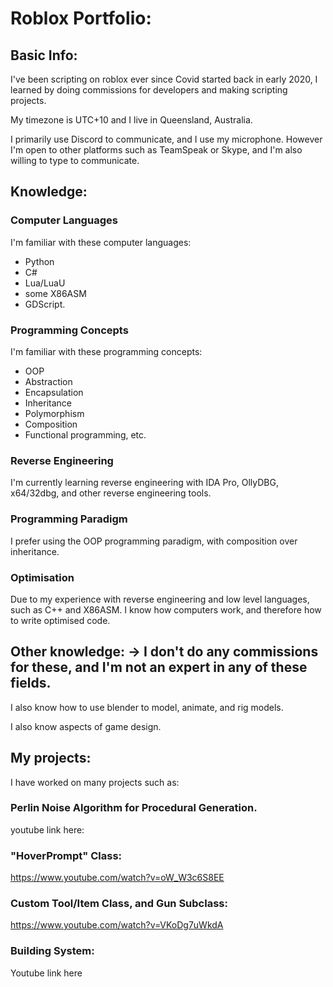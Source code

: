 # Roblox Portfolio:


## Basic Info:
I've been scripting on roblox ever since Covid started back in early 2020, I learned by doing commissions for developers and making scripting projects.

My timezone is UTC+10 and I live in Queensland, Australia.

I primarily use Discord to communicate, and I use my microphone. However I'm open to other platforms such as TeamSpeak or Skype, and I'm also willing to type to communicate.


## Knowledge:

### Computer Languages
  I'm familiar with these computer languages:

  - Python
  - C#
  - Lua/LuaU
  - some X86ASM
  - GDScript.


### Programming Concepts
  I'm familiar with these programming concepts:

  - OOP
  - Abstraction 
  - Encapsulation 
  - Inheritance 
  - Polymorphism 
  - Composition
  - Functional programming, etc.
  
### Reverse Engineering

I'm currently learning reverse engineering with IDA Pro, OllyDBG, x64/32dbg, and other reverse engineering tools. 

### Programming Paradigm

I prefer using the OOP programming paradigm, with composition over inheritance.

### Optimisation

Due to my experience with reverse engineering and low level languages, such as C++ and X86ASM. I know how computers work, and therefore how to write optimised code.


## Other knowledge: -> I don't do any commissions for these, and I'm not an expert in any of these fields.

I also know how to use blender to model, animate, and rig models.

I also know aspects of game design.

## My projects:
I have worked on many projects such as:

### Perlin Noise Algorithm for Procedural Generation.
youtube link here:

### "HoverPrompt" Class:
https://www.youtube.com/watch?v=oW_W3c6S8EE

### Custom Tool/Item Class, and Gun Subclass:
https://www.youtube.com/watch?v=VKoDg7uWkdA


### Building System:
Youtube link here


